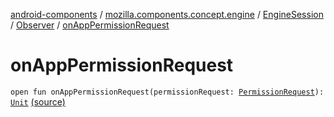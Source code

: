 [android-components](../../../index.md) / [mozilla.components.concept.engine](../../index.md) / [EngineSession](../index.md) / [Observer](index.md) / [onAppPermissionRequest](./on-app-permission-request.md)

# onAppPermissionRequest

`open fun onAppPermissionRequest(permissionRequest: `[`PermissionRequest`](../../../mozilla.components.concept.engine.permission/-permission-request/index.md)`): `[`Unit`](https://kotlinlang.org/api/latest/jvm/stdlib/kotlin/-unit/index.html) [(source)](https://github.com/mozilla-mobile/android-components/blob/master/components/concept/engine/src/main/java/mozilla/components/concept/engine/EngineSession.kt#L51)